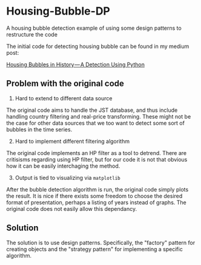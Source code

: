 # Housing-Bubble-DP
A housing bubble detection example of using some design patterns to restructure the code

The initial code for detecting housing bubble can be found in my medium post:

[Housing Bubbles in History — A Detection Using Python](https://medium.com/@ted21019/housing-bubbles-in-history-a-detection-using-python-c959261c5b35)

## Problem with the original code
1. Hard to extend to different data source

The original code aims to handle the JST database, and thus include handling country filtering and real-price transforming. 
These might not be the case for other data sources that we too want to detect some sort of bubbles in the time series.

2. Hard to implement different filtering algorithm

The original code implements an HP filter as a tool to detrend. There are critisisms regarding using HP filter, 
but for our code it is not that obvious how it can be easily interchaging the method. 

3. Output is tied to visualizing via `matplotlib`

After the bubble detection algorithm is run, the original code simply plots the result. 
It is nice if there exists some freedom to choose the desired format of presentation, perhaps a listing of years instead of graphs.
The original code does not easily allow this dependancy. 

## Solution

The solution is to use design patterns. Specifically, the "factory" pattern for creating objects and the "strategy pattern" for implementing a specific algorithm. 
